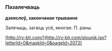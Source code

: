 ### Пазалечваць
**дзеяслоў, закончанае трыванне**

Залячыць, загаіць усё, многае. П. раны.

<a rel="author">[http://rv-blr.com/](http://rv-blr.com/slounik.jsp?letterId=0&maskId=0&pageId=2072)</a>
